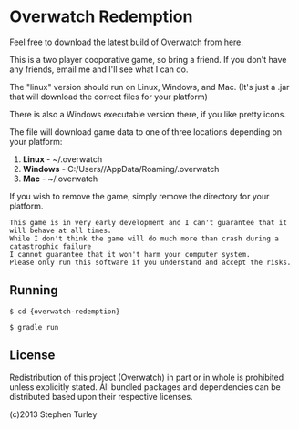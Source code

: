 # Overwatch Redemption

Feel free to download the latest build of Overwatch from [here](http://www.overwatchredemption.com).

This is a two player cooporative game, so bring a friend. If you don't have any friends, email me and I'll see what I can do. 

The "linux" version should run on Linux, Windows, and Mac. (It's just a .jar that will download the correct files for your platform)

There is also a Windows executable version there, if you like pretty icons. 

The file will download game data to one of three locations depending on your platform:

1. **Linux** - ~/.overwatch
2. **Windows** - C:/Users/<UserName>/AppData/Roaming/.overwatch
3. **Mac** - ~/.overwatch

If you wish to remove the game, simply remove the directory for your platform.

```
This game is in very early development and I can't guarantee that it will behave at all times.
While I don't think the game will do much more than crash during a catastrophic failure
I cannot guarantee that it won't harm your computer system.
Please only run this software if you understand and accept the risks.
```


## Running

    $ cd {overwatch-redemption}
    
    $ gradle run


## License

Redistribution of this project (Overwatch) in part or in whole is prohibited unless explicitly stated.
All bundled packages and dependencies can be distributed based upon their respective licenses. 

(c)2013 Stephen Turley
